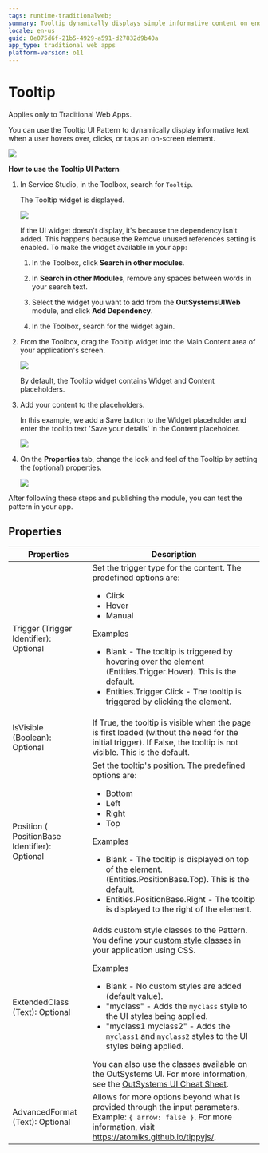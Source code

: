 ```yaml
---
tags: runtime-traditionalweb; 
summary: Tooltip dynamically displays simple informative content on end user interaction.
locale: en-us
guid: 0e075d6f-21b5-4929-a591-d27832d9b40a
app_type: traditional web apps
platform-version: o11
---
```


# Tooltip

<div class="info" markdown="1">

Applies only to Traditional Web Apps.

</div>

You can use the Tooltip UI Pattern to dynamically display informative text when a user hovers over, clicks, or taps an on-screen element.

![](<images/tooltip-1.png>)

**How to use the Tooltip UI Pattern**

1. In Service Studio, in the Toolbox, search for `Tooltip`.
  
    The Tooltip widget is displayed.

    ![](<images/tooltip-2-ss.png>)

    If the UI widget doesn't display, it's because the dependency isn't added. This happens because the Remove unused references setting is enabled. To make the widget available in your app:

    1. In the Toolbox, click **Search in other modules**.

    1. In **Search in other Modules**, remove any spaces between words in your search text.
    
    1. Select the widget you want to add from the **OutSystemsUIWeb** module, and click **Add Dependency**. 
    
    1. In the Toolbox, search for the widget again.

1. From the Toolbox, drag the Tooltip widget into the Main Content area of your application's screen.

    ![](<images/tooltip-3-ss.png>)

    By default, the Tooltip widget contains Widget and Content placeholders.

1. Add your content to the placeholders. 
    
    In this example, we add a Save button to the Widget placeholder and enter the tooltip text 'Save your details' in the Content placeholder.

    ![](<images/tooltip-4-ss.png>)

1. On the **Properties** tab, change the look and feel of the Tooltip by setting the (optional) properties.

    ![](<images/tooltip-5-ss.png>)

After following these steps and publishing the module, you can test the pattern in your app.

## Properties

| **Properties**                                | **Description**                                                                                                                                                                                                                                                                                                                                                                                                                                                                                                                                                                                                                         |
|-----------------------------------------------|-----------------------------------------------------------------------------------------------------------------------------------------------------------------------------------------------------------------------------------------------------------------------------------------------------------------------------------------------------------------------------------------------------------------------------------------------------------------------------------------------------------------------------------------------------------------------------------------------------------------------------------------|
| Trigger (Trigger Identifier): Optional        | Set the trigger type for the content. The predefined options are:<ul><li>Click</li><li>Hover</li><li>Manual</li></ul><p>Examples <ul><li>Blank - The tooltip is triggered by hovering over the element (Entities.Trigger.Hover). This is the default.</li><li>Entities.Trigger.Click - The tooltip is triggered by clicking the element.</li></ul></p>                                                                                                                                                                                                                                                                                  |
| IsVisible (Boolean): Optional                 | If True, the tooltip is visible when the page is first loaded (without the need for the initial trigger). If False, the tooltip is not visible. This is the default.                                                                                                                                                                                                                                                                                                                                                                                                                                                                    |
| Position ( PositionBase Identifier): Optional | Set the tooltip's position. The predefined options are:<ul><li>Bottom</li><li>Left</li><li>Right</li><li>Top</li></ul><p>Examples <ul><li>Blank - The tooltip is displayed on top of the element. (Entities.PositionBase.Top). This is the default.</li><li>Entities.PositionBase.Right - The tooltip is displayed to the right of the element.</li></ul></p>                                                                                                                                                                                                                                                                           |
| ExtendedClass (Text): Optional                | Adds custom style classes to the Pattern. You define your [custom style classes](../../../../../develop/ui/look-feel/css.md) in your application using CSS. <p>Examples <ul><li>Blank - No custom styles are added (default value).</li><li>"myclass" - Adds the ``myclass`` style to the UI styles being applied.</li><li>"myclass1 myclass2" - Adds the ``myclass1`` and ``myclass2`` styles to the UI styles being applied.</li></ul></p>You can also use the classes available on the OutSystems UI. For more information, see the [OutSystems UI Cheat Sheet](https://outsystemsui.outsystems.com/OutSystemsUIWebsite/CheatSheet). |
| AdvancedFormat (Text): Optional               | Allows for more options beyond what is provided through the input parameters. Example: `{ arrow: false }`. For more information, visit <https://atomiks.github.io/tippyjs/>.                                                                                                                                                                                                                                                                                                                                                                                                                                                            |
